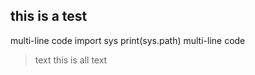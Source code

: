 ## this is a test ##
multi-line code
import sys
print(sys.path)
multi-line code
>text this is all text